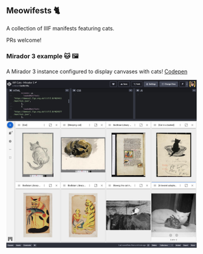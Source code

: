 ## Meowifests 🐈
A collection of IIIF manifests featuring cats.

PRs welcome!

### Mirador 3 example 🐱 🖼
A Mirador 3 instance configured to display canvases with cats!
[Codepen](https://codepen.io/cazilla11/pen/LvKQXa)

![Codepen displaying cats and source code](codepen-screenshot.png)
